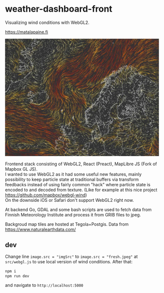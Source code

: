# weather-dashboard-front

Visualizing wind conditions with WebGL2. 

https://matalapaine.fi

![preview](public/preview.jpg?raw=true)

Frontend stack consisting of WebGL2, React (Preact), MapLibre JS (Fork of Mapbox GL JS).  
I wanted to use WebGL2 as it had some useful new features, mainly possibility to keep particle state at traditional buffers via transform feedbacks instead of using fairly common "hack" where particle state is encoded to and decoded from texture. (Like for example at this nice project https://github.com/mapbox/webgl-wind)  
On the downside iOS or Safari don't support WebGL2 right now.

At backend Go, GDAL and some bash scripts are used to fetch data from Finnish Meteorology Institute and process it from GRIB files to jpeg.

Backgroud map tiles are hosted at Tegola+Postgis. Data from https://www.naturalearthdata.com/

## dev

Change line `image.src = "imgSrc"` to `image.src = "fresh.jpeg"` at `src/webgl.js` to use local version of wind conditions. After that:
```
npm i
npm run dev
```
and navigate to `http://localhost:5000`
